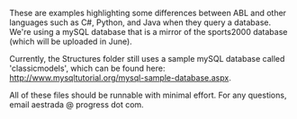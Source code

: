 These are examples highlighting some differences between ABL and other languages such as C#, Python, and Java when they query a database. We're using a mySQL database that is a mirror of the sports2000 database (which will be uploaded in June).

Currently, the Structures folder still uses a sample mySQL database called 'classicmodels', which can be found here: http://www.mysqltutorial.org/mysql-sample-database.aspx. 

All of these files should be runnable with minimal effort. For any questions, email aestrada @ progress dot com.
